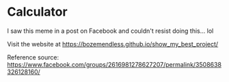 ﻿# Calculator

I saw this meme in a post on Facebook and couldn't resist doing this... lol

Visit the website at https://bozemendless.github.io/show_my_best_project/

Reference source: https://www.facebook.com/groups/2616981278627207/permalink/3508638326128160/
